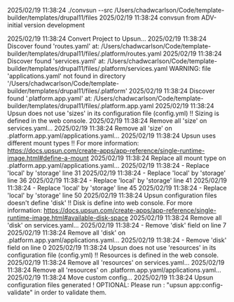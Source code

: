 2025/02/19 11:38:24 ./convsun --src /Users/chadwcarlson/Code/template-builder/templates/drupal11/files
2025/02/19 11:38:24 
convsun from ADV-initial version development

2025/02/19 11:38:24 Convert Project to Upsun...
2025/02/19 11:38:24 Discover found 'routes.yaml' at: /Users/chadwcarlson/Code/template-builder/templates/drupal11/files/.platform/routes.yaml
2025/02/19 11:38:24 Discover found 'services.yaml' at: /Users/chadwcarlson/Code/template-builder/templates/drupal11/files/.platform/services.yaml
WARNING: file 'applications.yaml' not found in directory '/Users/chadwcarlson/Code/template-builder/templates/drupal11/files/.platform'
2025/02/19 11:38:24 Discover found '.platform.app.yaml' at: /Users/chadwcarlson/Code/template-builder/templates/drupal11/files/.platform.app.yaml
2025/02/19 11:38:24 Upsun does not use 'sizes' in its configuration file (config.yml) !!
	Sizing is defined in the web console.
2025/02/19 11:38:24 Remove all 'size' on services.yaml...
2025/02/19 11:38:24 Remove all 'size' on .platform.app.yaml/applications.yaml...
2025/02/19 11:38:24 Upsun uses different mount types !!
	For more information: https://docs.upsun.com/create-apps/app-reference/single-runtime-image.html#define-a-mount
2025/02/19 11:38:24 Replace all mount type on .platform.app.yaml/applications.yaml...
2025/02/19 11:38:24 - Replace 'local' by 'storage' line 31
2025/02/19 11:38:24 - Replace 'local' by 'storage' line 36
2025/02/19 11:38:24 - Replace 'local' by 'storage' line 41
2025/02/19 11:38:24 - Replace 'local' by 'storage' line 45
2025/02/19 11:38:24 - Replace 'local' by 'storage' line 50
2025/02/19 11:38:24 Upsun configuration files doesn't define 'disk' !!
	Disk is define into web console.
	For more information: https://docs.upsun.com/create-apps/app-reference/single-runtime-image.html#available-disk-space
2025/02/19 11:38:24 Remove all 'disk' on services.yaml...
2025/02/19 11:38:24 - Remove 'disk' field on line 7
2025/02/19 11:38:24 Remove all 'disk' on .platform.app.yaml/applications.yaml...
2025/02/19 11:38:24 - Remove 'disk' field on line 0
2025/02/19 11:38:24 Upsun does not use 'resources' in its configuration file (config.yml) !!
	Resources is defined in the web console.
2025/02/19 11:38:24 Remove all 'resources' on services.yaml...
2025/02/19 11:38:24 Remove all 'resources' on .platform.app.yaml/applications.yaml...
2025/02/19 11:38:24 Move custom config...
2025/02/19 11:38:24 Upsun configuration files generated !
	OPTIONAL: Please run : "upsun app:config-validate" in order to validate them.
